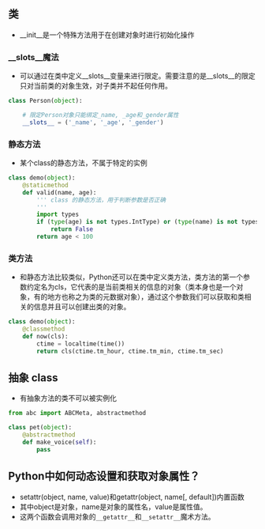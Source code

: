 ## 类
- __init__是一个特殊方法用于在创建对象时进行初始化操作

### __slots__魔法
- 可以通过在类中定义__slots__变量来进行限定。需要注意的是__slots__的限定只对当前类的对象生效，对子类并不起任何作用。

```python
class Person(object):

	# 限定Person对象只能绑定_name, _age和_gender属性
	__slots__ = ('_name', '_age', '_gender')
```

### 静态方法
- 某个class的静态方法，不属于特定的实例
```python
class demo(object):
	@staticmethod
	def valid(name, age):
		''' class 的静态方法，用于判断参数是否正确
		'''
		import types
		if (type(age) is not types.IntType) or (type(name) is not types.StringType):
			return False
		return age < 100
```

### 类方法
- 和静态方法比较类似，Python还可以在类中定义类方法，类方法的第一个参数约定名为cls，它代表的是当前类相关的信息的对象（类本身也是一个对象，有的地方也称之为类的元数据对象），通过这个参数我们可以获取和类相关的信息并且可以创建出类的对象。
```python
class demo(object):
	@classmethod
	def now(cls):
		ctime = localtime(time())
		return cls(ctime.tm_hour, ctime.tm_min, ctime.tm_sec)
```

## 抽象 class
- 有抽象方法的类不可以被实例化

```python
from abc import ABCMeta, abstractmethod

class pet(object):
	@abstractmethod
	def make_voice(self):
		pass
```

## Python中如何动态设置和获取对象属性？
- setattr(object, name, value)和getattr(object, name[, default])内置函数
- 其中object是对象，name是对象的属性名，value是属性值。
- 这两个函数会调用对象的`__getattr__`和`__setattr__`魔术方法。